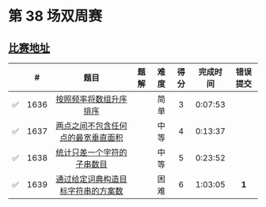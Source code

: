 # 第 38 场双周赛

## [比赛地址](https://leetcode-cn.com/contest/biweekly-contest-38/)

|  | # | 题目 | 题解 | 难度 | 得分 | 完成时间 | 错误提交 |
| :--: | -- | :--: | -- | :--: | :--: | :--: | :--: |
| ✅ | 1636 | [按照频率将数组升序排序](https://github.com/Mathstarry/Leetcode/tree/master/problems/1636_frequencySort) | | 简单 | 3 | 0:07:53 | |
| ✅ | 1637 | [两点之间不包含任何点的最宽垂直面积](https://github.com/Mathstarry/Leetcode/tree/master/problems/1637_maxWidthOfVerticalArea) | | 中等 | 4 | 0:13:37 |  |
| ✅ | 1638 | [统计只差一个字符的子串数目](https://github.com/Mathstarry/Leetcode/tree/master/problems/1638_countSubstrings) | | 中等 | 5 | 0:23:52 | |
| ✅ | 1639 | [通过给定词典构造目标字符串的方案数](https://github.com/Mathstarry/Leetcode/tree/master/problems/1639_numWays) | | 困难 | 6 | 1:03:05 | **1** |
